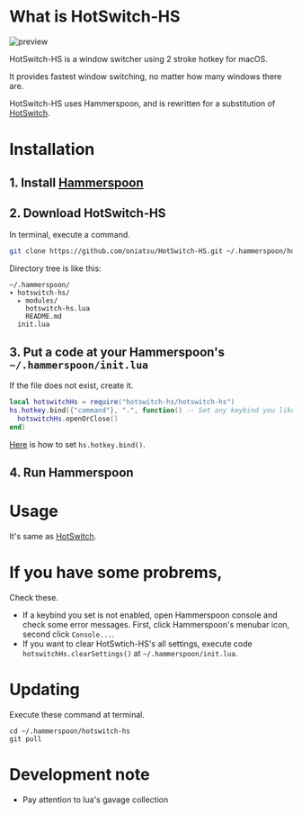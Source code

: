 # What is HotSwitch-HS

![preview](https://user-images.githubusercontent.com/5919569/139591542-a4f22e7f-2f37-4c7d-a20f-7fa94df13acb.png)

HotSwitch-HS is a window switcher using 2 stroke hotkey for macOS.

It provides fastest window switching, no matter how many windows there are.

HotSwitch-HS uses Hammerspoon, and is rewritten for a substitution of [HotSwitch](https://github.com/oniatsu/HotSwitch).

# Installation

## 1. Install [Hammerspoon](https://www.hammerspoon.org/)

## 2. Download HotSwitch-HS

In terminal, execute a command.
```bash
git clone https://github.com/oniatsu/HotSwitch-HS.git ~/.hammerspoon/hotswitch-hs
```

Directory tree is like this:
```
~/.hammerspoon/
▾ hotswitch-hs/
  ▸ modules/
    hotswitch-hs.lua
    README.md
  init.lua
```

## 3. Put a code at your Hammerspoon's `~/.hammerspoon/init.lua`
If the file does not exist, create it.

```lua
local hotswitchHs = require("hotswitch-hs/hotswitch-hs")
hs.hotkey.bind({"command"}, ".", function() -- Set any keybind you like
  hotswitchHs.openOrClose()
end)
```

[Here](https://www.hammerspoon.org/docs/hs.hotkey.html#bind) is how to set `hs.hotkey.bind()`.

## 4. Run Hammerspoon

# Usage

It's same as [HotSwitch](https://oniatsu.github.io/HotSwitch/).

# If you have some probrems,

Check these.

- If a keybind you set is not enabled, open Hammerspoon console and check some error messages. First, click Hammerspoon's menubar icon, second click `Console...`.
- If you want to clear HotSwtich-HS's all settings, execute code `hotswitchHs.clearSettings()` at `~/.hammerspoon/init.lua`.

# Updating

Execute these command at terminal.
```
cd ~/.hammerspoon/hotswitch-hs
git pull
```

# Development note

- Pay attention to lua's gavage collection
